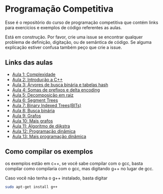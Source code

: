 # Programação Competitiva

Esse é o repositório do curso de programação competitiva que contém links para exercícios e exemplos de código referentes as aulas.

Está em construção. Por favor, crie uma issue se encontrar qualquer problema de definição, digitação, ou de semântica de código. Se alguma explicação estiver confusa também peço que crie a issue.

Links das aulas
------------

- [Aula 1: Complexidade](Aula01/README.md)
- [Aula 2: Introdução a C++](Aula02/README.md)
- [Aula 3: Árvores de busca binária e tabelas hash](Aula03/README.md)
- [Aula 4: Somas de prefixos e delta encoding](Aula04/README.md)
- [Aula 5: Decomposição em raiz](Aula05/README.md)
- [Aula 6: Segment Trees](Aula06/README.md)
- [Aula 7: Binary Indexed Trees(BITs)](Aula07/README.md)
- [Aula 8: Busca binária](Aula08/README.md)
- [Aula 9: Grafos](Aula09/README.md)
- [Aula 10: Mais grafos](Aula10/README.md)
- [Aula 11: Algoritmo de dijkstra](Aula11/README.md)
- [Aula 12: Programação dinâmica](Aula12/README.md)
- [Aula 13: Mais programação dinâmica](Aula13/README.md)

Como compilar os exemplos
-------------------------
os exemplos estão em c++, se você sabe compilar com o gcc, basta compilar como compilaria com o gcc, mas digitando g++ no lugar de gcc.

Caso você não tenha o g++ instalado, basta digitar 
```bash
sudo apt-get install g++
```
<!-- 

<body>
    <h1>hello world</h1>
    <div data-pym-src="https://www.jdoodle.com/embed/v0/oEO"></div>
</body>

<script src="https://www.jdoodle.com/assets/jdoodle-pym.min.js" type="text/javascript"></script> -->